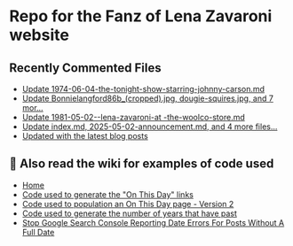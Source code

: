 # Repo for the Fanz of Lena Zavaroni website

## Recently Commented Files
<!-- BLOG-POST-LIST:START -->
- [Update 1974-06-04-the-tonight-show-starring-johnny-carson.md](https://github.com/FanzOfLenaZavaroni/fanzoflenazavaroni.github.io/commit/ac4b22a5d68c5f94621e4c6ce86c9821870b7be9)
- [Update Bonnielangford86b_&lpar;cropped&rpar;.jpg, dougie-squires.jpg, and 7 mor…](https://github.com/FanzOfLenaZavaroni/fanzoflenazavaroni.github.io/commit/f88fd8d579ba9b268fb68e959b5efa9fddfb714f)
- [Update 1981-05-02--lena-zavaroni-at -the-woolco-store.md](https://github.com/FanzOfLenaZavaroni/fanzoflenazavaroni.github.io/commit/fbf22073102e4d36cc85d239a958178fc8ccc96a)
- [Update index.md, 2025-05-02-announcement.md, and 4 more files...](https://github.com/FanzOfLenaZavaroni/fanzoflenazavaroni.github.io/commit/515121bd9e9eb1e2e030a332235c11a2cdceeb92)
- [Updated with the latest blog posts](https://github.com/FanzOfLenaZavaroni/fanzoflenazavaroni.github.io/commit/3012e65de7eb45200ba30b96b314d26cfe9f3d56)
<!-- BLOG-POST-LIST:END -->

## :notebook: Also read the wiki for examples of code used
* [Home](https://github.com/FanzOfLenaZavaroni/fanzoflenazavaroni.github.io/wiki)
* [Code used to generate the "On This Day" links](https://github.com/FanzOfLenaZavaroni/fanzoflenazavaroni.github.io/wiki/On-This-Day-Code)
* [Code used to population an On This Day page - Version 2](https://github.com/FanzOfLenaZavaroni/fanzoflenazavaroni.github.io/wiki/Code-used-to-population-an-On-This-Day-page-%E2%80%90-Version-2)
* [Code used to generate the number of years that have past](https://github.com/FanzOfLenaZavaroni/fanzoflenazavaroni.github.io/wiki/Number-of-years-gone-by-code)
* [Stop Google Search Console Reporting Date Errors For Posts Without A Full Date](https://github.com/FanzOfLenaZavaroni/fanzoflenazavaroni.github.io/wiki/Stop-Google-Search-Console-Reporting-Date-Errors-For-Posts-Without-A-Full-Date)
